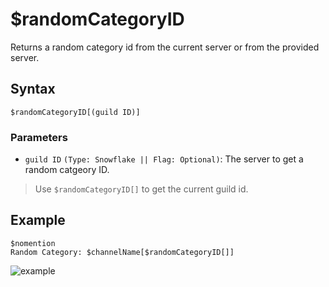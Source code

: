 # $randomCategoryID
Returns a random category id from the current server or from the provided server.

## Syntax
```
$randomCategoryID[(guild ID)]
```
### Parameters
- `guild ID` `(Type: Snowflake || Flag: Optional)`: The server to get a random catgeory ID.
> Use `$randomCategoryID[]` to get the current guild id.

## Example
```
$nomention
Random Category: $channelName[$randomCategoryID[]]
```
![example](https://user-images.githubusercontent.com/113303649/212499161-5878db9c-0a1a-412b-b34b-b04268f904fc.png)
